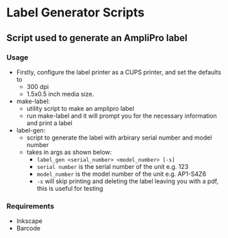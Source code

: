 # Label Generator Scripts
## Script used to generate an AmpliPro label
### Usage
- Firstly, configure the label printer as a CUPS printer, and set the defaults to 
  - 300 dpi
  - 1.5x0.5 inch media size.
- make-label:
  - utility script to make an amplipro label
  - run make-label and it will prompt you for the necessary information and print a label
- label-gen:
  - script to generate the label with arbirary serial number and model number
  - takes in args as shown below:
      - `label_gen <serial_number> <model_number> [-s]`
      - `serial number` is the serial number of the unit e.g. 123
      - `model_number` is the model number of the unit e.g. AP1-S4Z6
      - `-s` will skip printing and deleting the label leaving you with a pdf, this is useful for testing
### Requirements
- Inkscape
- Barcode